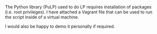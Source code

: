 The Python library (PuLP) used to do LP requires installation of packages (i.e. root privileges).  I have attached a Vagrant file that can be used to run the script inside of a virtual machine.  

I would also be happy to demo it personally if required.
